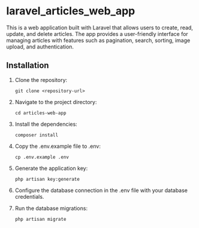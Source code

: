 # laravel_articles_web_app
This is a web application built with Laravel that allows users to create, read, update, and delete articles. The app provides a user-friendly interface for managing articles with features such as pagination, search, sorting, image upload, and authentication.
## Installation

1. Clone the repository:

   ```shell
   git clone <repository-url>
   
2. Navigate to the project directory:

   ```shell
   cd articles-web-app

3. Install the dependencies:

   ```shell
   composer install
   
4. Copy the .env.example file to .env:

   ```shell
   cp .env.example .env

5. Generate the application key:
   
    ```shell
   php artisan key:generate
    
6. Configure the database connection in the .env file with your database credentials.

7. Run the database migrations:

     ```shell
   php artisan migrate
   
